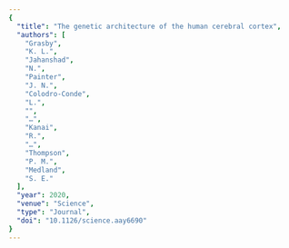 ```yaml
---
{
  "title": "The genetic architecture of the human cerebral cortex",
  "authors": [
    "Grasby",
    "K. L.",
    "Jahanshad",
    "N.",
    "Painter",
    "J. N.",
    "Colodro-Conde",
    "L.",
    "",
    "…",
    "Kanai",
    "R.",
    "…",
    "Thompson",
    "P. M.",
    "Medland",
    "S. E."
  ],
  "year": 2020,
  "venue": "Science",
  "type": "Journal",
  "doi": "10.1126/science.aay6690"
}
---
```

